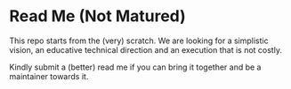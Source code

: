 # Read Me (Not Matured) 

This repo starts from the (very) scratch. We are looking for a simplistic vision, an educative technical direction and an execution that is not costly. 

Kindly submit a (better) read me if you can bring it together and be a maintainer towards it. 
